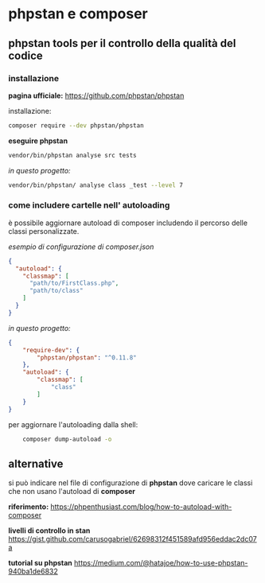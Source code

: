 # phpstan e  composer

## phpstan tools per il controllo della qualità del codice

### installazione 

**pagina ufficiale:** https://github.com/phpstan/phpstan

installazione:

```bash
composer require --dev phpstan/phpstan
```

**eseguire phpstan**

```bash
vendor/bin/phpstan analyse src tests
```
*in questo progetto:*

```bash
vendor/bin/phpstan/ analyse class _test --level 7
```

### come includere cartelle nell' autoloading
è possibile aggiornare autoload di composer includendo il percorso delle classi personalizzate.

*esempio di configurazione di composer.json*

```json
{
  "autoload": {
    "classmap": [
      "path/to/FirstClass.php",
      "path/to/class"
    ]
  }
}
```

*in questo progetto:*

```json
{
    "require-dev": {
        "phpstan/phpstan": "^0.11.8"
    },
    "autoload": {
        "classmap": [
            "class"
        ]
    }
}
```
per aggiornare l'autoloading dalla shell:

```bash
    composer dump-autoload -o
```

## alternative

si può indicare nel file di configurazione di **phpstan** dove caricare le classi che non usano l'autoload di **composer**

<!-- pagebreak -->
**riferimento:** https://phpenthusiast.com/blog/how-to-autoload-with-composer


**livelli di controllo in stan**
https://gist.github.com/carusogabriel/62698312f451589afd956eddac2dc07a

**tutorial su phpstan**
https://medium.com/@hatajoe/how-to-use-phpstan-940ba1de6832